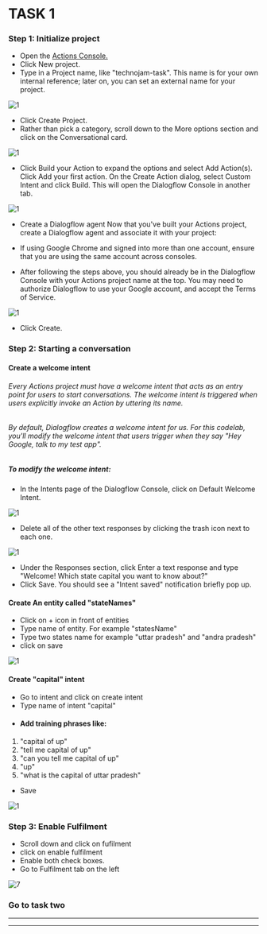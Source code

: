 # TASK 1
### Step 1: Initialize project

- Open the [Actions Console.](https://console.actions.google.com)
- Click New project.
- Type in a Project name, like "technojam-task". This name is for your own internal reference; later on, you can set an external name for your project.

![1](IMG/1.png)


- Click Create Project.
- Rather than pick a category, scroll down to the More options section and click on the Conversational card.

![1](IMG/2.png)

- Click Build your Action to expand the options and select Add Action(s).
Click Add your first action.
On the Create Action dialog, select Custom Intent and click Build. This will open the Dialogflow Console in another tab.

![1](IMG/3.png)


- Create a Dialogflow agent
Now that you've built your Actions project, create a Dialogflow agent and associate it with your project:

- If using Google Chrome and signed into more than one account, ensure that you are using the same account across consoles.

- After following the steps above, you should already be in the Dialogflow Console with your Actions project name at the top. You may need to authorize Dialogflow to use your Google account, and accept the Terms of Service.

![1](IMG/4.png)
- Click Create.

### Step 2: Starting a conversation
#### Create a welcome intent
###### Every Actions project must have a welcome intent that acts as an entry point for users to start conversations. The welcome intent is triggered when users explicitly invoke an Action by uttering its name.

###### By default, Dialogflow creates a welcome intent for us. For this codelab, you'll modify the welcome intent that users trigger when they say "Hey Google, talk to my test app".

##### To modify the welcome intent:

- In the Intents page of the Dialogflow Console, click on Default Welcome Intent.

![1](IMG/5.png)

- Delete all of the other text responses by clicking the trash icon next to each one.

![1](IMG/6.png)

- Under the Responses section, click Enter a text response and type "Welcome! Which state capital you want to know about?"
- Click Save. You should see a "Intent saved" notification briefly pop up.

#### Create An entity called "stateNames"
- Click on + icon in front of entities
- Type name of entity. For example "statesName"
- Type two states name for example "uttar pradesh" and "andra pradesh"
- click on save

![1](IMG/entity.gif)

#### Create "capital" intent
- Go to intent and click on create intent
- Type name of intent "capital"
- #### Add training phrases like:
1. "capital of up"
2. "tell me capital of up"
3. "can you tell me capital of up"
4. "up"
5. "what is the capital of uttar pradesh"
- Save

![1](IMG/capitalIntent.gif)

### Step 3: Enable Fulfilment
- Scroll down and click on fufilment
- click on enable fulfilment
- Enable both check boxes.
- Go to Fulfilment tab on the left

![7](IMG/7.png)

### Go to task two
___
___
